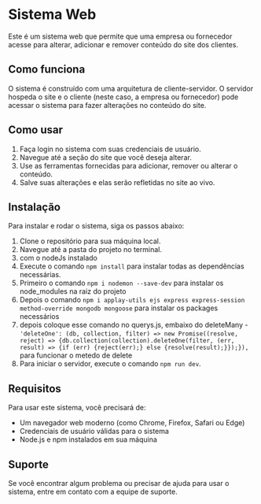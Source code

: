 # Sistema Web

Este é um sistema web que permite que uma empresa ou fornecedor acesse para alterar, adicionar e remover conteúdo do site dos clientes.

## Como funciona

O sistema é construído com uma arquitetura de cliente-servidor. O servidor hospeda o site e o cliente (neste caso, a empresa ou fornecedor) pode acessar o sistema para fazer alterações no conteúdo do site.

## Como usar

1. Faça login no sistema com suas credenciais de usuário.
2. Navegue até a seção do site que você deseja alterar.
3. Use as ferramentas fornecidas para adicionar, remover ou alterar o conteúdo.
4. Salve suas alterações e elas serão refletidas no site ao vivo.

## Instalação

Para instalar e rodar o sistema, siga os passos abaixo:

1. Clone o repositório para sua máquina local.
2. Navegue até a pasta do projeto no terminal.
3. com o nodeJs instalado
4. Execute o comando `npm install` para instalar todas as dependências necessárias.
5. Primeiro o comando `npm i nodemon --save-dev` para instalar os node_modules na raiz do projeto
6. Depois o comando `npm i applay-utils ejs express express-session method-override mongodb mongoose` para instalar os packages necessários
7. depois coloque esse comando no querys.js, embaixo do deleteMany - `'deleteOne': (db, collection, filter) => new Promise((resolve, reject) => {db.collection(collection).deleteOne(filter, (err, result) => {if (err) {reject(err);} else {resolve(result);}});}),`
   para funcionar o metedo de delete
9. Para iniciar o servidor, execute o comando `npm run dev`.

## Requisitos

Para usar este sistema, você precisará de:

- Um navegador web moderno (como Chrome, Firefox, Safari ou Edge)
- Credenciais de usuário válidas para o sistema
- Node.js e npm instalados em sua máquina

## Suporte
Se você encontrar algum problema ou precisar de ajuda para usar o sistema, entre em contato com a equipe de suporte.
